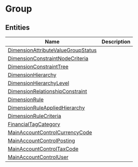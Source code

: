 
# Group


## Entities

|Name|Description|
|---|---|
|[DimensionAttributeValueGroupStatus](DimensionAttributeValueGroupStatus.cdm.json)||
|[DimensionConstraintNodeCriteria](DimensionConstraintNodeCriteria.cdm.json)||
|[DimensionConstraintTree](DimensionConstraintTree.cdm.json)||
|[DimensionHierarchy](DimensionHierarchy.cdm.json)||
|[DimensionHierarchyLevel](DimensionHierarchyLevel.cdm.json)||
|[DimensionRelationshipConstraint](DimensionRelationshipConstraint.cdm.json)||
|[DimensionRule](DimensionRule.cdm.json)||
|[DimensionRuleAppliedHierarchy](DimensionRuleAppliedHierarchy.cdm.json)||
|[DimensionRuleCriteria](DimensionRuleCriteria.cdm.json)||
|[FinancialTagCategory](FinancialTagCategory.cdm.json)||
|[MainAccountControlCurrencyCode](MainAccountControlCurrencyCode.cdm.json)||
|[MainAccountControlPosting](MainAccountControlPosting.cdm.json)||
|[MainAccountControlTaxCode](MainAccountControlTaxCode.cdm.json)||
|[MainAccountControlUser](MainAccountControlUser.cdm.json)||
